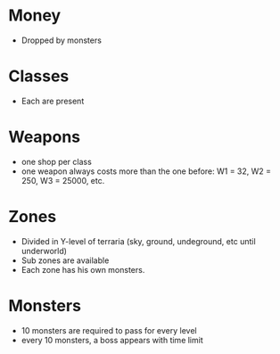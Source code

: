# Money
- Dropped by monsters

# Classes
- Each are present

# Weapons
- one shop per class
- one weapon always costs more than the one before: W1 = 32, W2 = 250, W3 = 25000, etc.

# Zones
- Divided in Y-level of terraria (sky, ground, undeground, etc until underworld)
- Sub zones are available
- Each zone has his own monsters.

# Monsters
- 10 monsters are required to pass for every level
- every 10 monsters, a boss appears with time limit
